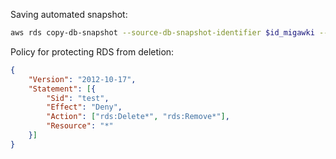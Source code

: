 Saving automated snapshot:

```sh
aws rds copy-db-snapshot --source-db-snapshot-identifier $id_migawki --target-db-snapshot-identifier copied_snapshot
```

Policy for protecting RDS from deletion:
```json
{
    "Version": "2012-10-17",
    "Statement": [{
        "Sid": "test",
        "Effect": "Deny",
        "Action": ["rds:Delete*", "rds:Remove*"],
        "Resource": "*"
    }]
}
```